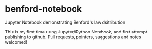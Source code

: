 # benford-notebook
Jupyter Notebook demonstrating Benford's law dsitribution

This is my first time using Jupyter/iPython Notebook, and first attempt publishing to github. Pull requests, pointers, suggestions and notes welcomed!
